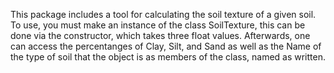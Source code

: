 This package includes a tool for calculating the soil texture of a given soil.
To use, you must make an instance of the class SoilTexture, this can be done via the constructor, which takes three float values.
Afterwards, one can access the percentanges of Clay, Silt, and Sand as well as the Name of the type of soil that the object is as members of the class, named as written.